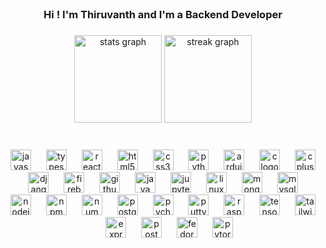 <br clear="both">

<h3 align="center">Hi ! I'm Thiruvanth and I'm a Backend Developer</h3>

###

<div align="center">
  <img src="https://github-readme-stats.vercel.app/api?username=thiruvanth04&hide_title=false&hide_rank=false&show_icons=true&include_all_commits=true&count_private=true&disable_animations=false&theme=blue-green&locale=en&hide_border=false" height="140" alt="stats graph"  />
  <img src="https://streak-stats.demolab.com?user=thiruvanth04&locale=en&mode=daily&theme=gotham&hide_border=false&border_radius=5" height="140" alt="streak graph"  />
</div>

###

<br clear="both">

<div align="center">
  <img src="https://cdn.jsdelivr.net/gh/devicons/devicon/icons/javascript/javascript-original.svg" height="33" alt="javascript logo"  />
  <img width="16" />
  <img src="https://skillicons.dev/icons?i=ts" height="33" alt="typescript logo"  />
  <img width="16" />
  <img src="https://cdn.jsdelivr.net/gh/devicons/devicon/icons/react/react-original.svg" height="33" alt="react logo"  />
  <img width="16" />
  <img src="https://cdn.jsdelivr.net/gh/devicons/devicon/icons/html5/html5-original.svg" height="33" alt="html5 logo"  />
  <img width="16" />
  <img src="https://skillicons.dev/icons?i=css" height="33" alt="css3 logo"  />
  <img width="16" />
  <img src="https://cdn.jsdelivr.net/gh/devicons/devicon/icons/python/python-original.svg" height="33" alt="python logo"  />
  <img width="16" />
  <img src="https://skillicons.dev/icons?i=arduino" height="33" alt="arduino logo"  />
  <img width="16" />
  <img src="https://cdn.jsdelivr.net/gh/devicons/devicon/icons/c/c-original.svg" height="33" alt="c logo"  />
  <img width="16" />
  <img src="https://cdn.jsdelivr.net/gh/devicons/devicon/icons/cplusplus/cplusplus-original.svg" height="33" alt="cplusplus logo"  />
  <img width="16" />
  <img src="https://cdn.jsdelivr.net/gh/devicons/devicon/icons/django/django-plain.svg" height="33" alt="django logo"  />
  <img width="16" />
  <img src="https://cdn.jsdelivr.net/gh/devicons/devicon/icons/firebase/firebase-plain.svg" height="33" alt="firebase logo"  />
  <img width="16" />
  <img src="https://cdn.jsdelivr.net/gh/devicons/devicon/icons/github/github-original.svg" height="33" alt="github logo"  />
  <img width="16" />
  <img src="https://cdn.jsdelivr.net/gh/devicons/devicon/icons/java/java-original.svg" height="33" alt="java logo"  />
  <img width="16" />
  <img src="https://cdn.jsdelivr.net/gh/devicons/devicon/icons/jupyter/jupyter-original.svg" height="33" alt="jupyter logo"  />
  <img width="16" />
  <img src="https://cdn.jsdelivr.net/gh/devicons/devicon/icons/linux/linux-original.svg" height="33" alt="linux logo"  />
  <img width="16" />
  <img src="https://cdn.jsdelivr.net/gh/devicons/devicon/icons/mongodb/mongodb-original.svg" height="33" alt="mongodb logo"  />
  <img width="16" />
  <img src="https://cdn.jsdelivr.net/gh/devicons/devicon/icons/mysql/mysql-original.svg" height="33" alt="mysql logo"  />
  <img width="16" />
  <img src="https://skillicons.dev/icons?i=nodejs" height="33" alt="nodejs logo"  />
  <img width="16" />
  <img src="https://cdn.jsdelivr.net/gh/devicons/devicon/icons/npm/npm-original-wordmark.svg" height="33" alt="npm logo"  />
  <img width="16" />
  <img src="https://cdn.jsdelivr.net/gh/devicons/devicon/icons/numpy/numpy-original.svg" height="33" alt="numpy logo"  />
  <img width="16" />
  <img src="https://cdn.jsdelivr.net/gh/devicons/devicon/icons/postgresql/postgresql-original.svg" height="33" alt="postgresql logo"  />
  <img width="16" />
  <img src="https://cdn.jsdelivr.net/gh/devicons/devicon/icons/pycharm/pycharm-original.svg" height="33" alt="pycharm logo"  />
  <img width="16" />
  <img src="https://cdn.jsdelivr.net/gh/devicons/devicon/icons/putty/putty-original.svg" height="33" alt="putty logo"  />
  <img width="16" />
  <img src="https://cdn.jsdelivr.net/gh/devicons/devicon/icons/raspberrypi/raspberrypi-original.svg" height="33" alt="raspberrypi logo"  />
  <img width="16" />
  <img src="https://cdn.jsdelivr.net/gh/devicons/devicon/icons/tensorflow/tensorflow-original.svg" height="33" alt="tensorflow logo"  />
  <img width="16" />
  <img src="https://cdn.jsdelivr.net/gh/devicons/devicon/icons/tailwindcss/tailwindcss-original-wordmark.svg" height="33" alt="tailwindcss logo"  />
  <img width="16" />
  <img src="https://skillicons.dev/icons?i=express" height="33" alt="express logo"  />
  <img width="16" />
  <img src="https://skillicons.dev/icons?i=postman" height="33" alt="postman logo"  />
  <img width="16" />
  <img src="https://cdn.jsdelivr.net/gh/devicons/devicon/icons/fedora/fedora-original.svg" height="33" alt="fedora logo"  />
  <img width="16" />
  <img src="https://cdn.jsdelivr.net/gh/devicons/devicon/icons/pytorch/pytorch-original.svg" height="33" alt="pytorch logo"  />
</div>

###

<div align="center">
</div>

###

<br clear="both">

<img align="left" height="0" src=""  />

###
